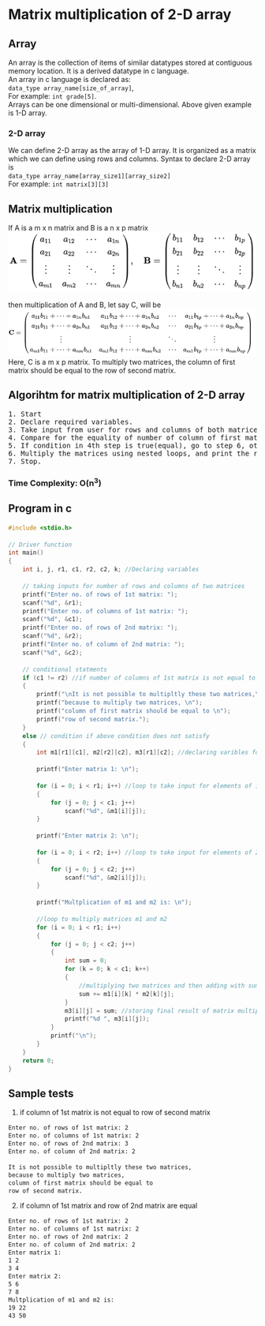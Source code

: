 # Matrix multiplication of 2-D array

## Array
An array is the collection of items of similar datatypes stored at contiguous memory location. It is a derived datatype in c language. <br>
 An array in c language is declared as: <br>
`data_type array_name[size_of_array]`, <br>
For example: `int grade[5]`. <br>
Arrays can be one dimensional or multi-dimensional. Above given example is 1-D array.
### 2-D array
We can define 2-D array as the array of 1-D array. It is organized as a matrix which we can define using rows and columns. Syntax to declare 2-D array is <br>
`data_type array_name[array_size1][array_size2]` <br>
For example: `int matrix[3][3]`

## Matrix multiplication
If A is a m x n matrix and B is a n x p matrix <br>
![matrix](./assets/img1.png)

then multiplication of A and B, let say C, will be <br>
![matrix](./assets/img2.png) <br>
Here, C is a m x p matrix. To multiply two matrices, the column of first matrix should be equal to the row of second matrix.

## Algorihtm for matrix multiplication of 2-D array

<pre>
1. Start
2. Declare required variables.
3. Take input from user for rows and columns of both matrices.
4. Compare for the equality of number of column of first matrix to the number of row of second matrix.
5. If condition in 4th step is true(equal), go to step 6, otherwise print given matrices can't be multiplied.
6. Multiply the matrices using nested loops, and print the result in matrix form as console output.
7. Stop.
</pre>
### Time Complexity: O(n<sup>3</sup>)

## Program in c

```C
#include <stdio.h>

// Driver function
int main()
{
    int i, j, r1, c1, r2, c2, k; //Declaring variables

    // taking inputs for number of rows and columns of two matrices
    printf("Enter no. of rows of 1st matrix: ");
    scanf("%d", &r1);
    printf("Enter no. of columns of 1st matrix: ");
    scanf("%d", &c1);
    printf("Enter no. of rows of 2nd matrix: ");
    scanf("%d", &r2);
    printf("Enter no. of column of 2nd matrix: ");
    scanf("%d", &c2);

    // conditional statments
    if (c1 != r2) //if number of columns of 1st matrix is not equal to no. of rows of 2nd matrix
    {
        printf("\nIt is not possible to multipltly these two matrices,\n");
        printf("because to multiply two matrices, \n");
        printf("column of first matrix should be equal to \n");
        printf("row of second matrix.");
    }
    else // condition if above condition does not satisfy
    {
        int m1[r1][c1], m2[r2][c2], m3[r1][c2]; //declaring varibles for matrices

        printf("Enter matrix 1: \n");

        for (i = 0; i < r1; i++) //loop to take input for elements of 1st matrix
        {
            for (j = 0; j < c1; j++)
                scanf("%d", &m1[i][j]);
        }

        printf("Enter matrix 2: \n");

        for (i = 0; i < r2; i++) //loop to take input for elements of 2nd matrix
        {
            for (j = 0; j < c2; j++)
                scanf("%d", &m2[i][j]);
        }

        printf("Multplication of m1 and m2 is: \n");

        //loop to multiply matrices m1 and m2
        for (i = 0; i < r1; i++)
        {
            for (j = 0; j < c2; j++)
            {
                int sum = 0;
                for (k = 0; k < c1; k++)
                {
                    //multiplying two matrices and then adding with sum variable
                    sum += m1[i][k] * m2[k][j];
                }
                m3[i][j] = sum; //storing final result of matrix multiplication in m3
                printf("%d ", m3[i][j]);
            }
            printf("\n");
        }
    }
    return 0;
}
```

## Sample tests

1. if column of 1st matrix is not equal to row of second matrix

```
Enter no. of rows of 1st matrix: 2
Enter no. of columns of 1st matrix: 2
Enter no. of rows of 2nd matrix: 3
Enter no. of column of 2nd matrix: 2

It is not possible to multipltly these two matrices,
because to multiply two matrices,
column of first matrix should be equal to
row of second matrix.
```

2. if column of 1st matrix and row of 2nd matrix are equal

```
Enter no. of rows of 1st matrix: 2
Enter no. of columns of 1st matrix: 2
Enter no. of rows of 2nd matrix: 2
Enter no. of column of 2nd matrix: 2
Enter matrix 1: 
1 2
3 4
Enter matrix 2: 
5 6
7 8
Multplication of m1 and m2 is: 
19 22
43 50
```